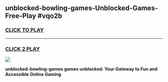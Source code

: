 
## unblocked-bowling-games-Unblocked-Games-Free-Play #vqo2b
<h3>
<a href="https://us.freeplayer.one?title=unblocked-bowling-games&ref=9M">CLICK TO PLAY</a></h3>
<hr>

<h3>
<a href="https://us.freeplayer.one?title=unblocked-bowling-games&ref=9M">CLICK 2 PLAY</a>
  
</h3>

<a href="https://us.freeplayer.one?title=unblocked-bowling-games&ref=9M"><img src="https://clearcache.store/games.png"></a>


**unblocked-bowling-games games unblocked: Your Gateway to Fun and Accessible Online Gaming**
